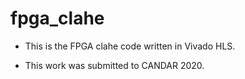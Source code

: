 # fpga_clahe

- This is the FPGA clahe code written in Vivado HLS.


- This work was submitted to CANDAR 2020.
